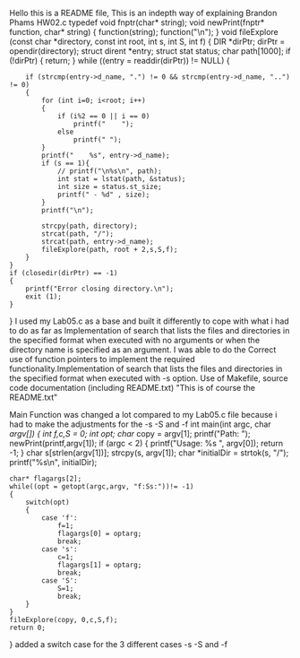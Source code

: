 Hello this is a README file,
This is an indepth way of explaining Brandon Phams HW02.c
typedef void fnptr(char* string);
void newPrint(fnptr* function, char* string)
{
function(string);
function("\n");
}
void fileExplore (const char *directory, const int root, int s, int S, int f)
{
DIR *dirPtr;
dirPtr = opendir(directory);
struct dirent *entry;
struct stat status;
char path[1000];
if (!dirPtr)
{
return;
}
while ((entry = readdir(dirPtr)) != NULL)
{

        if (strcmp(entry->d_name, ".") != 0 && strcmp(entry->d_name, "..") != 0)
        {
            for (int i=0; i<root; i++)
            {
                if (i%2 == 0 || i == 0)
                    printf("    ");
                else
                    printf(" ");
            }
            printf("    %s", entry->d_name);
            if (s == 1){
                // printf("\n%s\n", path);
                int stat = lstat(path, &status);
                int size = status.st_size;
                printf(" - %d" , size);
            }
            printf("\n");

            strcpy(path, directory);
            strcat(path, "/");
            strcat(path, entry->d_name);
            fileExplore(path, root + 2,s,S,f);
        }
    }
    if (closedir(dirPtr) == -1)
    {
        printf("Error closing directory.\n");
        exit (1);
    }

}
I used my Lab05.c as a base and built it differently to cope with what i had to do as far as Implementation of search that lists the files and directories in the specified format when executed with no arguments or when the directory name is specified as an argument. I was able to do the Correct use of function pointers to implement the required functionality.Implementation of search that lists the files and directories in the specified format when executed with -s option. Use of Makefile, source code documentation (including README.txt) "This is of course the README.txt"

Main Function was changed a lot compared to my Lab05.c file because i had to make the adjustments for the -s -S and -f
int main(int argc, char _argv[])
{
int f,c,S = 0;
int opt;
char_ copy = argv[1];
printf("Path: ");
newPrint(printf,argv[1]);
if (argc < 2)
{
printf("Usage: %s <path>", argv[0]);
return -1;
}
char s[strlen(argv[1])];
strcpy(s, argv[1]);
char \*initialDir = strtok(s, "/");
printf("%s\n", initialDir);

    char* flagargs[2];
    while((opt = getopt(argc,argv, "f:Ss:"))!= -1)
    {
        switch(opt)
        {
            case 'f':
                f=1;
                flagargs[0] = optarg;
                break;
            case 's':
                c=1;
                flagargs[1] = optarg;
                break;
            case 'S':
                S=1;
                break;
        }
    }
    fileExplore(copy, 0,c,S,f);
    return 0;

}
added a switch case for the 3 different cases -s -S and -f
